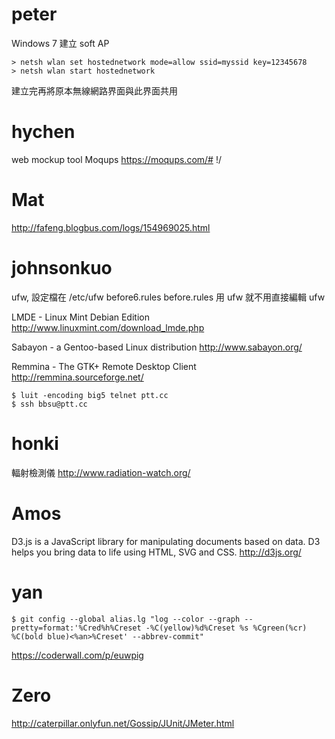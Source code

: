 


# peter


Windows 7 建立 soft AP

```
> netsh wlan set hostednetwork mode=allow ssid=myssid key=12345678
> netsh wlan start hostednetwork
```

建立完再將原本無線網路界面與此界面共用

# hychen


web mockup tool
Moqups
<https://moqups.com/#>  !/

# Mat


<http://fafeng.blogbus.com/logs/154969025.html>

# johnsonkuo


ufw, 設定檔在 /etc/ufw
before6.rules
before.rules
用 ufw 就不用直接編輯 ufw

LMDE - Linux Mint Debian Edition
<http://www.linuxmint.com/download_lmde.php>

Sabayon - a Gentoo-based Linux distribution
<http://www.sabayon.org/>

Remmina - The GTK+ Remote Desktop Client
<http://remmina.sourceforge.net/>

```
$ luit -encoding big5 telnet ptt.cc
$ ssh bbsu@ptt.cc
```

# honki

輻射檢測儀
<http://www.radiation-watch.org/>

# Amos

D3.js is a JavaScript library for manipulating documents based on data. D3 helps you bring data to life using HTML, SVG and CSS.
<http://d3js.org/>

# yan

```
$ git config --global alias.lg "log --color --graph --pretty=format:'%Cred%h%Creset -%C(yellow)%d%Creset %s %Cgreen(%cr) %C(bold blue)<%an>%Creset' --abbrev-commit"
```

<https://coderwall.com/p/euwpig>

# Zero

<http://caterpillar.onlyfun.net/Gossip/JUnit/JMeter.html>